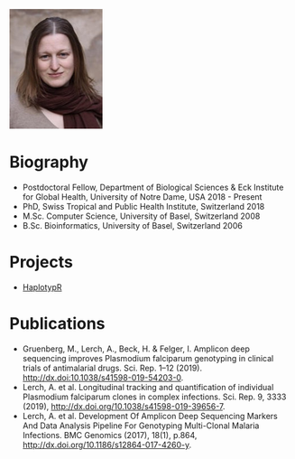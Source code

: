 ![Anita Lerch Image](anita.jpg)

# Biography
 * Postdoctoral Fellow, Department of Biological Sciences & Eck Institute for Global Health, University of Notre Dame, USA  2018 - Present
 * PhD, Swiss Tropical and Public Health Institute, Switzerland  2018
 * M.Sc. Computer Science, University of Basel, Switzerland 2008
 * B.Sc. Bioinformatics, University of Basel, Switzerland 2006

# Projects
 * [HaplotypR](https://lerch-a.github.io/HaplotypR)

# Publications
  * Gruenberg, M., Lerch, A., Beck, H. & Felger, I. Amplicon deep sequencing improves Plasmodium falciparum genotyping in clinical trials of antimalarial drugs. Sci. Rep. 1–12 (2019). http://dx.doi:10.1038/s41598-019-54203-0.
  * Lerch, A. et al. Longitudinal tracking and quantification of individual Plasmodium falciparum clones in complex infections. Sci. Rep. 9, 3333 (2019), http://dx.doi.org/10.1038/s41598-019-39656-7.
  * Lerch, A. et al. Development Of Amplicon Deep Sequencing Markers And Data Analysis Pipeline For Genotyping Multi-Clonal Malaria Infections. BMC Genomics (2017), 18(1), p.864, http://dx.doi.org/10.1186/s12864-017-4260-y.
